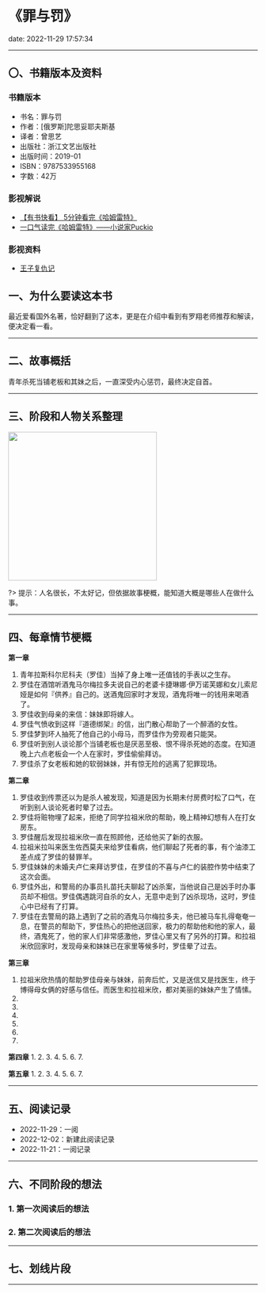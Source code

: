 # 《罪与罚》
date: 2022-11-29 17:57:34

---


## 〇、书籍版本及资料

### 书籍版本

- 书名：罪与罚
- 作者：[俄罗斯]陀思妥耶夫斯基
- 译者：曾思艺
- 出版社：浙江文艺出版社
- 出版时间：2019-01
- ISBN：9787533955168
- 字数：42万


### 影视解说

- [【有书快看】 5分钟看完《哈姆雷特》](https://www.bilibili.com/video/BV1uW41187ZU)
- [一口气读完《哈姆雷特》——小说家Puckio](https://www.bilibili.com/video/BV1Zf4y1N7wt)

### 影视资料

- [王子复仇记](https://b23.tv/ep406151)


## 一、为什么要读这本书

最近爱看国外名著，恰好翻到了这本，更是在介绍中看到有罗翔老师推荐和解读，便决定看一看。

---

## 二、故事概括

青年杀死当铺老板和其妹之后，一直深受内心惩罚，最终决定自首。

---

## 三、阶段和人物关系整理

<img src="https://s1.ax1x.com/2022/11/12/zP4eW8.png" height="300px"/>

?> 提示：人名很长，不太好记，但依据故事梗概，能知道大概是哪些人在做什么事。


---

## 四、每章情节梗概

**第一章**
1. 青年拉斯科尔尼科夫（罗佳）当掉了身上唯一还值钱的手表以之生存。
2. 罗佳在酒馆听酒鬼马尔梅拉多夫说自己的老婆卡捷琳娜·伊万诺芙娜和女儿索尼娅是如何『供养』自己的。送酒鬼回家时才发现，酒鬼将唯一的钱用来喝酒了。
3. 罗佳收到母亲的来信：妹妹即将嫁人。
4. 罗佳气愤收到这样『道德绑架』的信，出门散心帮助了一个醉酒的女性。
5. 罗佳梦到坏人抽死了他自己的小母马，而罗佳作为旁观者只能哭。
6. 罗佳听到别人谈论那个当铺老板也是厌恶至极、恨不得杀死她的态度。在知道晚上六点老板会一个人在家时，罗佳偷偷拜访。
7. 罗佳杀了女老板和她的软弱妹妹，并有惊无险的逃离了犯罪现场。

**第二章**
1. 罗佳收到传票还以为是杀人被发现，知道是因为长期未付房费时松了口气，在听到别人谈论死者时晕了过去。
2. 罗佳将赃物埋了起来，拒绝了同学拉祖米欣的帮助，晚上精神幻想有人在打女房东。
3. 罗佳醒后发现拉祖米欣一直在照顾他，还给他买了新的衣服。
4. 拉祖米拉叫来医生佐西莫夫来给罗佳看病，他们聊起了死者的事，有个油漆工差点成了罗佳的替罪羊。
5. 罗佳妹妹的未婚夫卢仁来拜访罗佳，在罗佳的不喜与卢仁的装腔作势中结束了这次会面。
6. 罗佳外出，和警局的办事员扎苗托夫聊起了凶杀案，当他说自己是凶手时办事员却不相信。罗佳偶遇跳河自杀的女人，无意中走到了凶杀现场，这时，罗佳心中已经有了打算。
7. 罗佳在去警局的路上遇到了之前的酒鬼马尔梅拉多夫，他已被马车扎得奄奄一息，在警员的帮助下，罗佳热心的把他送回家，极力的帮助他和他的家人，最终，酒鬼死了，他的家人们非常感激他，罗佳心里又有了另外的打算。和拉祖米欣回家时，发现母亲和妹妹已在家里等候多时，罗佳晕了过去。

**第三章**
1. 拉祖米欣热情的帮助罗佳母亲与妹妹，前奔后忙，又是送信又是找医生，终于博得母女俩的好感与信任。而医生和拉祖米欣，都对美丽的妹妹产生了情愫。
2. 
3. 
4. 
5. 
6. 
7. 

**第四章**
1. 
2. 
3. 
4. 
5. 
6. 
7. 

**第五章**
1. 
2. 
3. 
4. 
5. 
6. 
7. 

---

## 五、阅读记录

- 2022-11-29：一阅
- 2022-12-02：新建此阅读记录
- 2022-11-21：一阅记录

---


## 六、不同阶段的想法

### 1. 第一次阅读后的想法



### 2. 第二次阅读后的想法


---

## 七、划线片段



---

